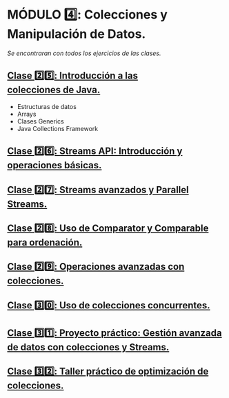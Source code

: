 # MÓDULO 4️⃣: **Colecciones y Manipulación de Datos.**

*Se encontraran con todos los ejercicios de las clases.*

## [Clase 2️⃣5️⃣: **Introducción a las colecciones de Java.**](Clase25)
  - Estructuras de datos
  - Arrays
  - Clases Generics
  - Java Collections Framework

## [Clase 2️⃣6️⃣: **Streams API: Introducción y operaciones básicas.**](Clase26)

## [Clase 2️⃣7️⃣: **Streams avanzados y Parallel Streams.**](Clase27)

## [Clase 2️⃣8️⃣: **Uso de Comparator y Comparable para ordenación.**](Clase28)

## [Clase 2️⃣9️⃣: **Operaciones avanzadas con colecciones.**](Clase20)

## [Clase 3️⃣0️⃣: **Uso de colecciones concurrentes.**](Clase30)

## [Clase 3️⃣1️⃣: **Proyecto práctico: Gestión avanzada de datos con colecciones y Streams.**](Clase31)

## [Clase 3️⃣2️⃣: **Taller práctico de optimización de colecciones.**](Clase32)

